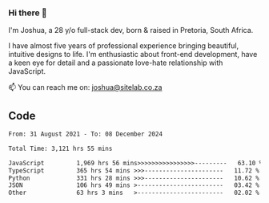 ### Hi there 👋

I'm Joshua, a 28 y/o full-stack dev, born & raised in Pretoria, South Africa. 

I have almost five years of professional experience bringing beautiful, intuitive designs to life. I'm enthusiastic about front-end development, have a keen eye for detail and a passionate love-hate relationship with JavaScript.

📫 You can reach me on: joshua@sitelab.co.za

## **Code**

<!--START_SECTION:waka-->

```txt
From: 31 August 2021 - To: 08 December 2024

Total Time: 3,121 hrs 55 mins

JavaScript         1,969 hrs 56 mins>>>>>>>>>>>>>>>>---------   63.10 %
TypeScript         365 hrs 54 mins >>>----------------------   11.72 %
Python             331 hrs 28 mins >>>----------------------   10.62 %
JSON               106 hrs 49 mins >------------------------   03.42 %
Other              63 hrs 3 mins   >------------------------   02.02 %
```

<!--END_SECTION:waka-->
